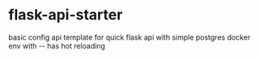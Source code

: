 # flask-api-starter
basic config api template for quick flask api with simple postgres docker env with -- has hot reloading